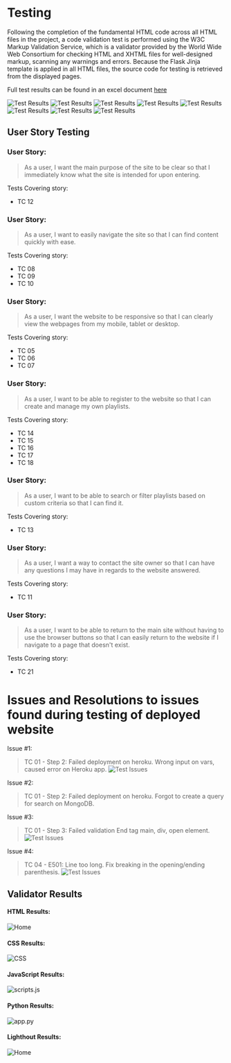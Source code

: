 # Testing

Following the completion of the fundamental HTML code across all HTML files in the project, a code
validation test is performed using the W3C Markup Validation Service, which is a validator provided
by the World Wide Web Consortium for checking HTML and XHTML files for well-designed markup,
scanning any warnings and errors. Because the Flask Jinja template is applied in all HTML files, the
source code for testing is retrieved from the displayed pages.

Full test results can be found in an excel document [here](Testing/test_results.xlsx)

![Test Results](Testing/TC-01.png)
![Test Results](Testing/TC-02-04.png)
![Test Results](Testing/TC-05-07.png)
![Test Results](Testing/TC-08-10.png)
![Test Results](Testing/TC-11-13.png)
![Test Results](Testing/TC-14-16.png)
![Test Results](Testing/TC-17-18.png)
![Test Results](Testing/TC-19-21.png)

## User Story Testing

### User Story:
> As a user, I want the main purpose of the site to be clear so that I immediately know what the site is intended for upon entering.

Tests Covering story:
* TC 12

### User Story:
> As a user, I want to easily navigate the site so that I can find content quickly with ease.

Tests Covering story:
* TC 08
* TC 09
* TC 10

### User Story:
> As a user, I want the website to be responsive so that I can clearly view the webpages from my mobile, tablet or desktop.

Tests Covering story:
* TC 05
* TC 06
* TC 07

### User Story:
> As a user, I want to be able to register to the website so that I can create and manage my own playlists.

Tests Covering story:
* TC 14
* TC 15
* TC 16
* TC 17
* TC 18

### User Story:
> As a user, I want to be able to search or filter playlists based on custom criteria so that I can find it.

Tests Covering story:
* TC 13

### User Story:
> As a user, I want a way to contact the site owner so that I can have any questions I may have in regards to the website answered.

Tests Covering story:
* TC 11

### User Story:
> As a user, I want to be able to return to the main site without having to use the browser buttons so that I can easily return to the website if I navigate to a page that doesn't exist.

Tests Covering story:
* TC 21

# Issues and Resolutions to issues found during testing of deployed website

Issue #1: 
> TC 01 - Step 2: Failed deployment on heroku. Wrong input on vars, caused error on Heroku app.
![Test Issues](Testing/Pymongo_NOQUERY.png)

Issue #2: 
> TC 01 - Step 2: Failed deployment on heroku. Forgot to create a query for search on MongoDB.

Issue #3: 
> TC 01 - Step 3: Failed validation End tag main, div, open element.
![Test Issues](Testing/HTML-TEST2.png)

Issue #4: 
> TC 04 - E501: Line too long. Fix breaking in the opening/ending parenthesis.
![Test Issues](Testing/PEP8_Old.png)



## Validator Results

#### HTML Results:
![Home](Testing/HTML_TEST.png)<br>


#### CSS Results:
![CSS](Testing/CSS_W3C.png)<br>

#### JavaScript Results:
![scripts.js](Testing/JSHINT.png)<br>

#### Python Results:
![app.py](Testing/PEP8.png)<br>

#### Lighthout Results:
![Home](Testing/LighthouseTest.png)<br>
